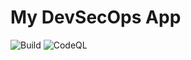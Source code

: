 # My DevSecOps App

![Build](https://github.com/<username>/<repo>/actions/workflows/ci.yml/badge.svg)
![CodeQL](https://github.com/<username>/<repo>/actions/workflows/codeql-analysis.yml/badge.svg)
